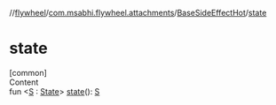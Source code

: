 //[flywheel](../../../index.md)/[com.msabhi.flywheel.attachments](../index.md)/[BaseSideEffectHot](index.md)/[state](state.md)



# state  
[common]  
Content  
fun <[S](state.md) : [State](../../com.msabhi.flywheel/-state/index.md)> [state](state.md)(): [S](state.md)  



